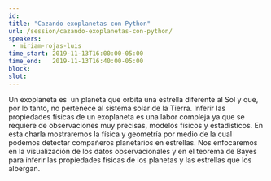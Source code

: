 ```yaml
---
id: 
title: "Cazando exoplanetas con Python"
url: /session/cazando-exoplanetas-con-python/
speakers:
 - miriam-rojas-luis
time_start: 2019-11-13T16:00:00-05:00
time_end:   2019-11-13T16:40:00-05:00
block: 
slot: 
---
```


Un exoplaneta es  un planeta que orbita una estrella diferente al Sol y que, por lo tanto, no pertenece al sistema solar de la Tierra. Inferir las propiedades físicas de un exoplaneta es una labor compleja ya que se requiere de observaciones muy precisas, modelos físicos y estadísticos. En esta charla mostraremos la física y geometría por medio de la cual podemos detectar compañeros planetarios en estrellas. Nos enfocaremos en la visualización de los datos observacionales y en el teorema de Bayes para inferir las propiedades físicas de los planetas y las estrellas que los albergan.